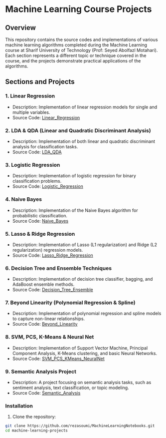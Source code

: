 # Machine Learning Course Projects

## Overview

This repository contains the source codes and implementations of various machine learning algorithms completed during the Machine Learning course at Sharif University of Technology (Prof: Seyed Abolfazl Motahari). Each section represents a different topic or technique covered in the course, and the projects demonstrate practical applications of the algorithms.

## Sections and Projects

### 1. Linear Regression

- Description: Implementation of linear regression models for single and multiple variables.
- Source Code: [Linear_Regression](https://github.com/rezasoumi/MachineLearningNotebooks/blob/main/LinearRegression/ML_Linear_Regression.ipynb)

### 2. LDA & QDA (Linear and Quadratic Discriminant Analysis)

- Description: Implementation of both linear and quadratic discriminant analysis for classification tasks.
- Source Code: [LDA_QDA](https://github.com/rezasoumi/MachineLearningNotebooks/blob/main/Linear_Quadratic_Discriminant_Analysis/ML_LDA_and_QDA.ipynb)

### 3. Logistic Regression

- Description: Implementation of logistic regression for binary classification problems.
- Source Code: [Logistic_Regression](https://github.com/rezasoumi/MachineLearningNotebooks/blob/main/LogisticRegression/ML_Logistic_Regression.ipynb)

### 4. Naive Bayes

- Description: Implementation of the Naive Bayes algorithm for probabilistic classification.
- Source Code: [Naive_Bayes](https://github.com/rezasoumi/MachineLearningNotebooks/blob/main/NaiveBayes/ML_Naive_Bayes.ipynb)

### 5. Lasso & Ridge Regression

- Description: Implementation of Lasso (L1 regularization) and Ridge (L2 regularization) regression models.
- Source Code: [Lasso_Ridge_Regression](https://github.com/rezasoumi/MachineLearningNotebooks/blob/main/Lasso%26Ridge/ML_Lasso%26Ridge.ipynb)

### 6. Decision Tree and Ensemble Techniques

- Description: Implementation of decision tree classifier, bagging, and AdaBoost ensemble methods.
- Source Code: [Decision_Tree_Ensemble](https://github.com/rezasoumi/MachineLearningNotebooks/blob/main/Decision_Tree_and_Ensembles/Decision_Tree_and_Ensembles.ipynb)

### 7. Beyond Linearity (Polynomial Regression & Spline)

- Description: Implementation of polynomial regression and spline models to capture non-linear relationships.
- Source Code: [Beyond_Linearity](https://github.com/rezasoumi/MachineLearningNotebooks/blob/main/BeyondLinearity/ML_Beyond_Linearity.ipynb)

### 8. SVM, PCS, K-Means & Neural Net

- Description: Implementation of Support Vector Machine, Principal Component Analysis, K-Means clustering, and basic Neural Networks.
- Source Code: [SVM_PCS_KMeans_NeuralNet](https://github.com/rezasoumi/MachineLearningNotebooks/blob/main/SVM%26PCA%26K-means%26neural_net/ML_A89_Faces.ipynb)

### 9. Semantic Analysis Project

- Description: A project focusing on semantic analysis tasks, such as sentiment analysis, text classification, or topic modeling.
- Source Code: [Semantic_Analysis](https://github.com/rezasoumi/MachineLearningNotebooks/blob/main/SentimentAnalysisProject/notebook.ipynb)

### Installation

1. Clone the repository:

```bash
git clone https://github.com/rezasoumi/MachineLearningNotebooks.git
cd machine-learning-projects
